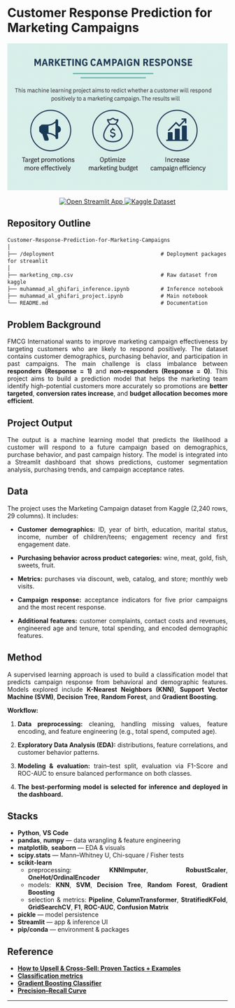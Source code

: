 # Customer Response Prediction for Marketing Campaigns


<p align="center">
  <img src="deployment/fmcg_cmp.jpg" alt="App preview" width="700">
</p>
<p align="center">
  <!-- Deployment -->
  <a href="https://campaign-marketing.streamlit.app/" target="_blank">
    <img alt="Open Streamlit App"
         src="https://img.shields.io/badge/Deployment-Open%20App-FF4B4B?style=for-the-badge&logo=streamlit&logoColor=white">
  </a>
  <!-- Dataset -->
  <a href="https://www.kaggle.com/datasets/rodsaldanha/marketing-campaign" target="_blank">
    <img alt="Kaggle Dataset"
         src="https://img.shields.io/badge/Dataset-Kaggle-20BEFF?style=for-the-badge&logo=kaggle&logoColor=white">
  </a>
</p>

## Repository Outline
```
Customer-Response-Prediction-for-Marketing-Campaigns
│
├── /deployment                                  # Deployment packages for streamlit
│
├── marketing_cmp.csv                            # Raw dataset from kaggle
├── muhammad_al_ghifari_inference.ipynb          # Inference notebook
├── muhammad_al_ghifari_project.ipynb            # Main notebook
└── README.md                                    # Documentation
```

## Problem Background

<div align="justify">

FMCG International wants to improve marketing campaign effectiveness by targeting customers who are likely to respond positively. The dataset contains customer demographics, purchasing behavior, and participation in past campaigns. The main challenge is class imbalance between **responders (Response = 1)** and **non-responders (Response = 0)**. This project aims to build a prediction model that helps the marketing team identify high-potential customers more accurately so promotions are **better targeted**, **conversion rates increase**, and **budget allocation becomes more efficient**.

## Project Output

<div align="justify">

The output is a machine learning model that predicts the likelihood a customer will respond to a future campaign based on demographics, purchase behavior, and past campaign history. The model is integrated into a Streamlit dashboard that shows predictions, customer segmentation analysis, purchasing trends, and campaign acceptance rates.

## Data

<div align="justify">

The project uses the Marketing Campaign dataset from Kaggle (2,240 rows, 29 columns). It includes:

* **Customer demographics:** ID, year of birth, education, marital status, income, number of children/teens; engagement recency and first engagement date.

* **Purchasing behavior across product categories:** wine, meat, gold, fish, sweets, fruit.

* **Metrics:** purchases via discount, web, catalog, and store; monthly web visits.

* **Campaign response:** acceptance indicators for five prior campaigns and the most recent response.

* **Additional features:** customer complaints, contact costs and revenues, engineered age and tenure, total spending, and encoded demographic features.

## Method

<div align="justify">

A supervised learning approach is used to build a classification model that predicts campaign response from behavioral and demographic features. Models explored include **K-Nearest Neighbors (KNN)**, **Support Vector Machine (SVM)**, **Decision Tree**, **Random Forest**, and **Gradient Boosting**.

**Workflow:**

<div align="justify">

1. **Data preprocessing:** cleaning, handling missing values, feature encoding, and feature engineering (e.g., total spend, computed age).

2. **Exploratory Data Analysis (EDA):** distributions, feature correlations, and customer behavior patterns.

3. **Modeling & evaluation:** train–test split, evaluation via F1-Score and ROC-AUC to ensure balanced performance on both classes.

4. **The best-performing model is selected for inference and deployed in the dashboard.**

## Stacks

<div align="justify">

* **Python**, **VS Code**
* **pandas**, **numpy** — data wrangling & feature engineering  
* **matplotlib**, **seaborn** — EDA & visuals  
* **scipy.stats** — Mann–Whitney U, Chi-square / Fisher tests  
* **scikit-learn**  
  - preprocessing: **KNNImputer**, **RobustScaler**, **OneHot/OrdinalEncoder**  
  - models: **KNN**, **SVM**, **Decision Tree**, **Random Forest**, **Gradient Boosting**  
  - selection & metrics: **Pipeline**, **ColumnTransformer**, **StratifiedKFold**, **GridSearchCV**, **F1**, **ROC-AUC**, **Confusion Matrix**  
* **pickle** — model persistence  
* **Streamlit** — app & inference UI  
* **pip/conda** — environment & packages

## Reference

- [**How to Upsell & Cross-Sell: Proven Tactics + Examples**](https://www.shopify.com/blog/upselling-cross-selling)
- [**Classification metrics**](https://scikit-learn.org/stable/modules/model_evaluation.html#classification-metrics)
- [**Gradient Boosting Classifier**](https://scikit-learn.org/stable/modules/generated/sklearn.ensemble.GradientBoostingClassifier.html)
- [**Precision–Recall Curve**](https://scikit-learn.org/stable/auto_examples/model_selection/plot_precision_recall.html)

---